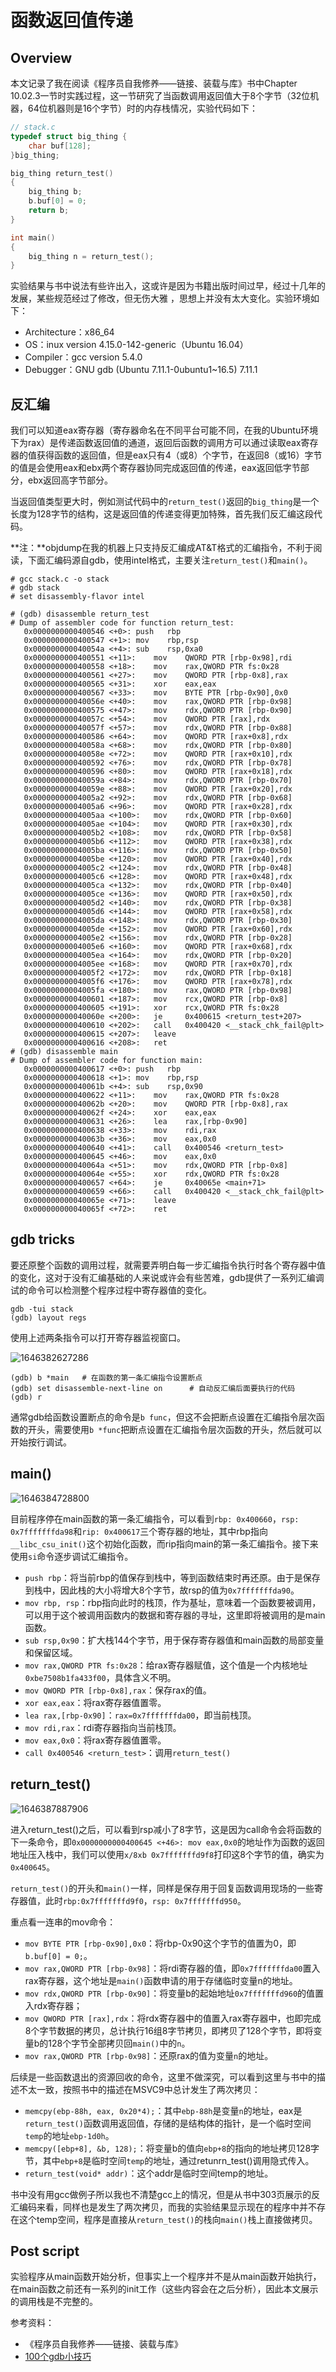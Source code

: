 

# 函数返回值传递

## Overview

本文记录了我在阅读《程序员自我修养——链接、装载与库》书中Chapter 10.02.3一节时实践过程，这一节研究了当函数调用返回值大于8个字节（32位机器，64位机器则是16个字节）时的内存栈情况，实验代码如下：

```c
// stack.c
typedef struct big_thing {
    char buf[128];
}big_thing;

big_thing return_test()
{
    big_thing b;
    b.buf[0] = 0;
    return b;
}

int main()
{
    big_thing n = return_test();
}
```

实验结果与书中说法有些许出入，这或许是因为书籍出版时间过早，经过十几年的发展，某些规范经过了修改，但无伤大雅 ，思想上并没有太大变化。实验环境如下：

- Architecture：x86_64
- OS：inux version 4.15.0-142-generic（Ubuntu 16.04）
- Compiler：gcc version 5.4.0
- Debugger：GNU gdb (Ubuntu 7.11.1-0ubuntu1~16.5) 7.11.1

## 反汇编

我们可以知道eax寄存器（寄存器命名在不同平台可能不同，在我的Ubuntu环境下为rax）是传递函数返回值的通道，返回后函数的调用方可以通过读取eax寄存器的值获得函数的返回值，但是eax只有4（或8）个字节，在返回8（或16）字节的值是会使用eax和ebx两个寄存器协同完成返回值的传递，eax返回低字节部分，ebx返回高字节部分。

当返回值类型更大时，例如测试代码中的`return_test()`返回的`big_thing`是一个长度为128字节的结构，这是返回值的传递变得更加特殊，首先我们反汇编这段代码。

**注：**objdump在我的机器上只支持反汇编成AT&T格式的汇编指令，不利于阅读，下面汇编码源自gdb，使用intel格式，主要关注`return_test()`和`main()`。

```assembly
# gcc stack.c -o stack
# gdb stack
# set disassembly-flavor intel

# (gdb) disassemble return_test
# Dump of assembler code for function return_test:
   0x0000000000400546 <+0>:	push   rbp
   0x0000000000400547 <+1>:	mov    rbp,rsp
   0x000000000040054a <+4>:	sub    rsp,0xa0
   0x0000000000400551 <+11>:	mov    QWORD PTR [rbp-0x98],rdi
   0x0000000000400558 <+18>:	mov    rax,QWORD PTR fs:0x28
   0x0000000000400561 <+27>:	mov    QWORD PTR [rbp-0x8],rax
   0x0000000000400565 <+31>:	xor    eax,eax
   0x0000000000400567 <+33>:	mov    BYTE PTR [rbp-0x90],0x0
   0x000000000040056e <+40>:	mov    rax,QWORD PTR [rbp-0x98]
   0x0000000000400575 <+47>:	mov    rdx,QWORD PTR [rbp-0x90]
   0x000000000040057c <+54>:	mov    QWORD PTR [rax],rdx
   0x000000000040057f <+57>:	mov    rdx,QWORD PTR [rbp-0x88]
   0x0000000000400586 <+64>:	mov    QWORD PTR [rax+0x8],rdx
   0x000000000040058a <+68>:	mov    rdx,QWORD PTR [rbp-0x80]
   0x000000000040058e <+72>:	mov    QWORD PTR [rax+0x10],rdx
   0x0000000000400592 <+76>:	mov    rdx,QWORD PTR [rbp-0x78]
   0x0000000000400596 <+80>:	mov    QWORD PTR [rax+0x18],rdx
   0x000000000040059a <+84>:	mov    rdx,QWORD PTR [rbp-0x70]
   0x000000000040059e <+88>:	mov    QWORD PTR [rax+0x20],rdx
   0x00000000004005a2 <+92>:	mov    rdx,QWORD PTR [rbp-0x68]
   0x00000000004005a6 <+96>:	mov    QWORD PTR [rax+0x28],rdx
   0x00000000004005aa <+100>:	mov    rdx,QWORD PTR [rbp-0x60]
   0x00000000004005ae <+104>:	mov    QWORD PTR [rax+0x30],rdx
   0x00000000004005b2 <+108>:	mov    rdx,QWORD PTR [rbp-0x58]
   0x00000000004005b6 <+112>:	mov    QWORD PTR [rax+0x38],rdx
   0x00000000004005ba <+116>:	mov    rdx,QWORD PTR [rbp-0x50]
   0x00000000004005be <+120>:	mov    QWORD PTR [rax+0x40],rdx
   0x00000000004005c2 <+124>:	mov    rdx,QWORD PTR [rbp-0x48]
   0x00000000004005c6 <+128>:	mov    QWORD PTR [rax+0x48],rdx
   0x00000000004005ca <+132>:	mov    rdx,QWORD PTR [rbp-0x40]
   0x00000000004005ce <+136>:	mov    QWORD PTR [rax+0x50],rdx
   0x00000000004005d2 <+140>:	mov    rdx,QWORD PTR [rbp-0x38]
   0x00000000004005d6 <+144>:	mov    QWORD PTR [rax+0x58],rdx
   0x00000000004005da <+148>:	mov    rdx,QWORD PTR [rbp-0x30]
   0x00000000004005de <+152>:	mov    QWORD PTR [rax+0x60],rdx
   0x00000000004005e2 <+156>:	mov    rdx,QWORD PTR [rbp-0x28]
   0x00000000004005e6 <+160>:	mov    QWORD PTR [rax+0x68],rdx
   0x00000000004005ea <+164>:	mov    rdx,QWORD PTR [rbp-0x20]
   0x00000000004005ee <+168>:	mov    QWORD PTR [rax+0x70],rdx
   0x00000000004005f2 <+172>:	mov    rdx,QWORD PTR [rbp-0x18]
   0x00000000004005f6 <+176>:	mov    QWORD PTR [rax+0x78],rdx
   0x00000000004005fa <+180>:	mov    rax,QWORD PTR [rbp-0x98]
   0x0000000000400601 <+187>:	mov    rcx,QWORD PTR [rbp-0x8]
   0x0000000000400605 <+191>:	xor    rcx,QWORD PTR fs:0x28
   0x000000000040060e <+200>:	je     0x400615 <return_test+207>
   0x0000000000400610 <+202>:	call   0x400420 <__stack_chk_fail@plt>
   0x0000000000400615 <+207>:	leave  
   0x0000000000400616 <+208>:	ret 
# (gdb) disassemble main
# Dump of assembler code for function main:
   0x0000000000400617 <+0>:	push   rbp
   0x0000000000400618 <+1>:	mov    rbp,rsp
   0x000000000040061b <+4>:	sub    rsp,0x90
   0x0000000000400622 <+11>:	mov    rax,QWORD PTR fs:0x28
   0x000000000040062b <+20>:	mov    QWORD PTR [rbp-0x8],rax
   0x000000000040062f <+24>:	xor    eax,eax
   0x0000000000400631 <+26>:	lea    rax,[rbp-0x90]
   0x0000000000400638 <+33>:	mov    rdi,rax
   0x000000000040063b <+36>:	mov    eax,0x0
   0x0000000000400640 <+41>:	call   0x400546 <return_test>
   0x0000000000400645 <+46>:	mov    eax,0x0
   0x000000000040064a <+51>:	mov    rdx,QWORD PTR [rbp-0x8]
   0x000000000040064e <+55>:	xor    rdx,QWORD PTR fs:0x28
   0x0000000000400657 <+64>:	je     0x40065e <main+71>
   0x0000000000400659 <+66>:	call   0x400420 <__stack_chk_fail@plt>
   0x000000000040065e <+71>:	leave  
   0x000000000040065f <+72>:	ret 
```

## gdb tricks

要还原整个函数的调用过程，就需要弄明白每一步汇编指令执行时各个寄存器中值的变化，这对于没有汇编基础的人来说或许会有些苦难，gdb提供了一系列汇编调试的命令可以检测整个程序过程中寄存器值的变化。

```shell
gdb -tui stack
(gdb) layout regs
```

使用上述两条指令可以打开寄存器监视窗口。

![1646382627286](images/1646382627286.png)

```shell
(gdb) b *main	# 在函数的第一条汇编指令设置断点
(gdb) set disassemble-next-line on		# 自动反汇编后面要执行的代码
(gdb) r
```

通常gdb给函数设置断点的命令是`b func`，但这不会把断点设置在汇编指令层次函数的开头，需要使用`b *func`把断点设置在汇编指令层次函数的开头，然后就可以开始按行调试。

## main()

![1646384728800](images/1646384728800.png)

目前程序停在main函数的第一条汇编指令，可以看到`rbp: 0x400660`，`rsp: 0x7fffffffda98`和`rip: 0x400617`三个寄存器的地址，其中rbp指向`__libc_csu_init()`这个初始化函数，而rip指向main的第一条汇编指令。接下来使用`si`命令逐步调试汇编指令。

- `push rbp`：将当前rbp的值保存到栈中，等到函数结束时再还原。由于是保存到栈中，因此栈的大小将增大8个字节，故rsp的值为`0x7fffffffda90`。
- `mov rbp, rsp`：rbp指向此时的栈顶，作为基址，意味着一个函数要被调用，可以用于这个被调用函数内的数据和寄存器的寻址，这里即将被调用的是main函数。
- `sub rsp,0x90`：扩大栈144个字节，用于保存寄存器值和main函数的局部变量和保留区域。
- `mov rax,QWORD PTR fs:0x28`：给rax寄存器赋值，这个值是一个内核地址`0xbe7508b1fa433f00`，具体含义不明。
- `mov QWORD PTR [rbp-0x8],rax`：保存rax的值。
- `xor eax,eax`：将rax寄存器值置零。
- `lea rax,[rbp-0x90]`：`rax=0x7fffffffda00`，即当前栈顶。
- `mov rdi,rax`：rdi寄存器指向当前栈顶。
- `mov eax,0x0`：将rax寄存器值置零。
- `call 0x400546 <return_test>`：调用`return_test()`

## return_test()

![1646387887906](images/1646387887906.png)

进入return_test()之后，可以看到rsp减小了8字节，这是因为call命令会将函数的下一条命令，即`0x0000000000400645 <+46>: mov eax,0x0`的地址作为函数的返回地址压入栈中，我们可以使用`x/8xb 0x7fffffffd9f8`打印这8个字节的值，确实为`0x400645`。

`return_test()`的开头和`main()`一样，同样是保存用于回复函数调用现场的一些寄存器值，此时`rbp:0x7fffffffd9f0`，`rsp: 0x7fffffffd950`。

重点看一连串的mov命令：

- `mov BYTE PTR [rbp-0x90],0x0`：将rbp-0x90这个字节的值置为0，即`b.buf[0] = 0;`。
- `mov rax,QWORD PTR [rbp-0x98]`：将rdi寄存器的值，即`0x7fffffffda00`置入rax寄存器，这个地址是`main()`函数申请的用于存储临时变量n的地址。
- `mov rdx,QWORD PTR [rbp-0x90]`：将变量b的起始地址`0x7fffffffd960`的值置入rdx寄存器；
- `mov QWORD PTR [rax],rdx`：将rdx寄存器中的值置入rax寄存器中，也即完成8个字节数据的拷贝，总计执行16组8字节拷贝，即拷贝了128个字节，即将变量b的128个字节全部拷贝回`main()`中的`n`。
- `mov rax,QWORD PTR [rbp-0x98]`：还原rax的值为变量`n`的地址。

后续是一些函数退出的资源回收的命令，这里不做深究，可以看到这里与书中的描述不太一致，按照书中的描述在MSVC9中总计发生了两次拷贝：

- `memcpy(ebp-88h, eax, 0x20*4);`：其中`ebp-88h`是变量`n`的地址，eax是`return_test()`函数调用返回值，存储的是结构体的指针，是一个临时空间`temp`的地址`ebp-1d0h`。
- `memcpy([ebp+8], &b, 128);`：将变量b的值向`ebp+8`的指向的地址拷贝128字节，其中`ebp+8`是临时空间`temp`的地址，通过retunrn_test()调用隐式传入。
- `return_test(void* addr)`：这个addr是临时空间temp的地址。

书中没有用gcc做例子所以我也不清楚gcc上的情况，但是从书中303页展示的反汇编码来看，同样也是发生了两次拷贝，而我的实验结果显示现在的程序中并不存在这个temp空间，程序是直接从`return_test()`的栈向`main()`栈上直接做拷贝。

## Post script

实验程序从main函数开始分析，但事实上一个程序并不是从main函数开始执行，在main函数之前还有一系列的init工作（这些内容会在之后分析），因此本文展示的调用栈是不完整的。

参考资料：

- 《程序员自我修养——链接、装载与库》
- [100个gdb小技巧](https://wizardforcel.gitbooks.io/100-gdb-tips/content/index.html)